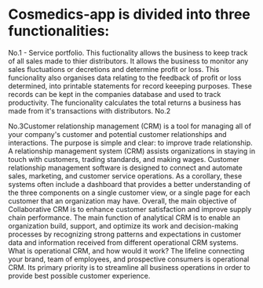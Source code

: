 # Cosmedics-app is divided into three functionalities:
No.1 - Service portfolio. This fuctionality allows the business to keep track of all sales made to thier distributors. It allows the business to monitor any sales fluctuations or decretions and determine profit or loss. This funcionality also organises data relating to the feedback of profit or loss determined, into printable statements for record keeeping purposes. These records can be kept in the companies database and used to track productivity. The funcionality calculates the total returns a business has made from it's transactions with distributors.
No.2



No.3Customer relationship management (CRM) is a tool for managing all of your company's customer and potential customer relationships and interactions. 
The purpose is simple and clear: to improve trade relationship. A relationship management system (CRM) assists organizations in staying in touch with customers, trading standards, and making wages.
Customer relationship management software is designed to connect and automate sales, marketing, and customer service operations.
As a corollary, these systems often include a dashboard that provides a better understanding of the three components on a single customer view, or a single page for each customer that an organization may have.
Overall, the main objective of Collaborative CRM is to enhance customer satisfaction and improve supply chain performance.
The main function of analytical CRM is to enable an organization build, support, and optimize its work and decision-making processes by recognizing strong patterns and expectations in customer data and information received from different operational CRM systems.
What is operational CRM, and how would it work? The lifeline connecting your brand, team of employees, and prospective consumers is operational CRM. Its primary priority is to streamline all business operations in order to provide best possible customer experience.
